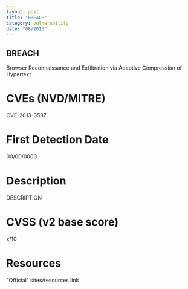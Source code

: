 ```yaml
---
layout: post
title: "BREACH"
category: vulnerability
date: "08/2016"
---
```


## BREACH

Browser Reconnaissance and Exfiltration via Adaptive Compression of Hypertext

# CVEs (NVD/MITRE)
CVE-2013-3587

# First Detection Date
00/00/0000

# Description
DESCRIPTION

# CVSS (v2 base score)
x/10

# Resources
"Official" sites/resources link

